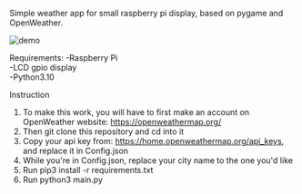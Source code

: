 Simple weather app for small raspberry pi display, based on pygame and OpenWeather.

![demo](https://github.com/user-attachments/assets/0c178bb6-be7c-44bb-bf36-910018cb88d5)

Requirements:
-Raspberry Pi<br>
-LCD gpio display<br>
-Python3.10<br>


Instruction
1. To make this work, you will have to first make an account on OpenWeather website: https://openweathermap.org/
2. Then git clone this repository and cd into it
3. Copy your api key from: https://home.openweathermap.org/api_keys, and replace it in Config.json
4. While you're in Config.json, replace your city name to the one you'd like
5. Run pip3 install -r requirements.txt
6. Run python3 main.py
